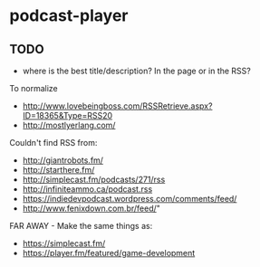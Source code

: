 # podcast-player

## TODO
- where is the best title/description? In the page or in the RSS?

To normalize
- http://www.lovebeingboss.com/RSSRetrieve.aspx?ID=18365&Type=RSS20
- http://mostlyerlang.com/

Couldn't find RSS from:
- http://giantrobots.fm/
- http://starthere.fm/
- http://simplecast.fm/podcasts/271/rss
- http://infiniteammo.ca/podcast.rss
- https://indiedevpodcast.wordpress.com/comments/feed/
- http://www.fenixdown.com.br/feed/"

FAR AWAY - Make the same things as:
- https://simplecast.fm/
- https://player.fm/featured/game-development
